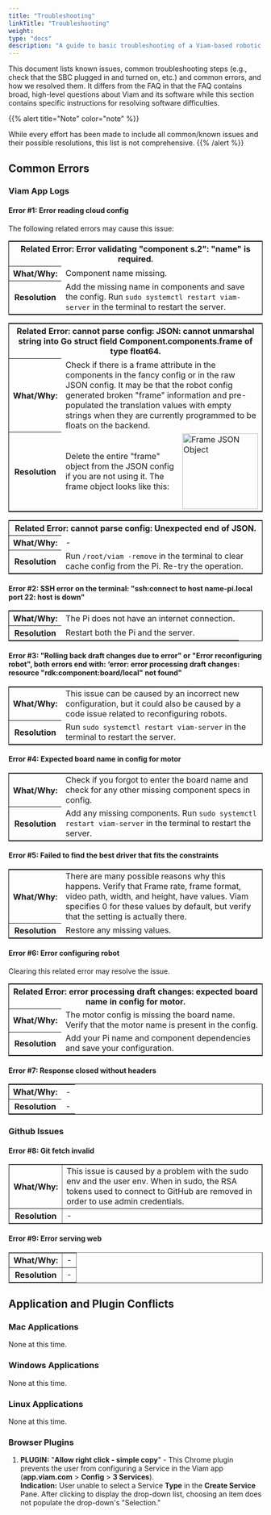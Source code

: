 ```yaml
---
title: "Troubleshooting"
linkTitle: "Troubleshooting"
weight:
type: "docs"
description: "A guide to basic troubleshooting of a Viam-based robotic system, easy fixes to common problems, and a list of known issues."
---
```

This document lists known issues, common troubleshooting steps (e.g., check that the SBC plugged in and turned on, etc.) and common errors, and how we resolved them.
It differs from the FAQ in that the FAQ contains broad, high-level questions about Viam and its software while this section contains specific instructions for resolving software difficulties.

{{% alert title="Note" color="note" %}}

While every effort has been made to include all common/known issues and their possible resolutions, this list is not comprehensive.
{{% /alert %}}

## Common Errors

### Viam App Logs

#### Error #1: Error reading cloud config

The following related errors may cause this issue:

<table style="border: solid black 1px;">
<tr><th colspan="2">Related Error: Error validating "component s.2": "name" is required.</th>
</tr>
<tr>
<th>What/Why:
</th>
<td>Component name missing.
</td>
</tr>
<tr>
<th>Resolution
</th>
<td>Add the missing name in components and save the config.
Run <code>sudo systemctl restart viam-server</code> in the terminal to restart the server.
</td>
</tr>
</table>

<table style="border: solid black 1px;">
<tr><th colspan="3">Related Error: cannot parse config: JSON: cannot unmarshal string into Go struct field Component.components.frame of type float64.</th>
</tr>
<tr>
<th>What/Why:
</th>
<td colspan="2">Check if there is a frame attribute in the components in the fancy config or in the raw JSON config.
It may be that the robot config generated broken "frame" information and pre-populated the translation values with empty strings when they are currently programmed to be floats on the backend.
</td>
</tr>
<tr>
<th>Resolution
</th>
<td width="50%">
Delete the entire "frame" object from the JSON config if you are not using it.
The frame object looks like this:</td>
</td>
<td><img src="../img/ts-del-frame.png" alt="Frame JSON Object" width="150px"/></td>
</tr>
</table>

<table style="border: solid black 1px;">
<tr>
<th colspan="2">Related Error: cannot parse config: Unexpected end of JSON.</th>
</tr>

<tr>

<th>What/Why:
</th>
<td> -
</td>

</tr>

<tr>
<th>Resolution
</th>
<td>Run <code>/root/viam -remove</code> in the terminal to clear cache config from the Pi.
Re-try the operation.
</td>

</tr>
</table>

#### Error #2: SSH error on the terminal: "ssh:connect to host name-pi.local port 22: host is down"

<table style="border: solid black 1px;">
<th>What/Why:
</th>
<td>The Pi does not have an internet connection.
</td>
</tr>
<tr>
<th>Resolution
</th>
<td>Restart both the Pi and the server.
</td>
</tr>
</table>

#### Error #3: "Rolling back draft changes due to error" or "Error reconfiguring robot", both errors end with: ‘error: error processing draft changes: resource "rdk:component:board/local" not found"

<table style="border: solid black 1px;">
<tr>
<th>What/Why:
</th>
<td>This issue can be caused by an incorrect new configuration, but it could also be caused by a code issue related to reconfiguring robots.
</td>
</tr>
<tr>
<th>Resolution
</th>
<td>Run <code>sudo systemctl restart viam-server</code> in the terminal to restart the server.
</td>
</tr>
</table>

#### Error #4: Expected board name in config for motor

<table style="border: solid black 1px;">
<th>What/Why:
</th>
<td>Check if you forgot to enter the board name and check for any other missing component specs in config.
</td>
</tr>
<tr>
<th>Resolution
</th>
<td>Add any missing components.
Run <code>sudo systemctl restart viam-server</code> in the terminal to restart the server.
</td>
</tr>
</table>

#### Error #5: Failed to find the best driver that fits the constraints

<table style="border: solid black 1px;">

<th><strong>What/Why:
</th>
<td>There are many possible reasons why this happens. Verify that Frame rate, frame format, video path, width, and height, have values.
Viam specifies 0 for these values by default, but verify that the setting is actually there.
</td>
</tr>
<tr>
<th>Resolution
</th>
<td> Restore any missing values.
</td>
</tr>
</table>

#### Error #6: Error configuring robot

Clearing this related error may resolve the issue.
<table style="border: solid black 1px;">
<tr><th colspan="2">Related Error: error processing draft changes: expected board name in config for motor. </th>
</tr>
<tr>
<th><strong>What/Why:
</th>
<td>The motor config is missing the board name. Verify that the motor name is present in the config.
</td>
</tr>
<tr>
<th>Resolution
</th>
<td>Add your Pi name and component dependencies and save your configuration.
</td>
</tr>
</table>

#### Error #7: Response closed without headers

<table style="border: solid black 1px;">
<th><strong>What/Why:
</th>
<td> -
</td>
</tr>
<tr>
<th>Resolution
</th>
<td> -
</td>
</tr>
</table>

### Github Issues

#### Error #8: Git fetch invalid

<table border="solid black 1px">
<th><strong>What/Why:
</th>
<td>This issue is caused by a problem with the sudo env and the user env.
When in sudo, the RSA tokens used to connect to GitHub are removed in order to use admin credentials.
</td>
</tr>
<tr>
<th>Resolution
</th>
<td> -
</td>
</tr>
</table>

#### Error #9: Error serving web

<table border="solid black 1px">
<th><strong>What/Why:
</th>
<td> -
</td>
</tr>
<tr>
<th>Resolution
</th>
<td> -
</td>
</tr>
</table>

## Application and Plugin Conflicts

### Mac Applications

None at this time.

### Windows Applications

None at this time.

### Linux Applications

None at this time.

### Browser Plugins

1. **PLUGIN:** "**Allow right click - simple copy**" - This Chrome plugin prevents the user from configuring a Service in the Viam app (**app.viam.com** > **Config** > **3 Services**).<br>
**Indication:** User unable to select a Service **Type** in the **Create Service** Pane.
After clicking to display the drop-down list, choosing an item does not populate the drop-down's "Selection."
